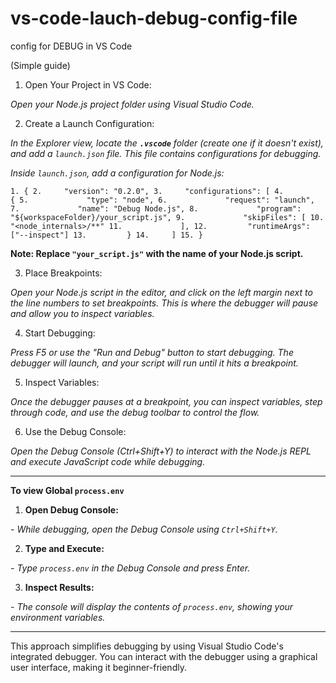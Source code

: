# vs-code-lauch-debug-config-file
config for DEBUG in VS Code  

(Simple guide)  

1. Open Your Project in VS Code:  

*Open your Node.js project folder using Visual Studio Code.*  

2. Create a Launch Configuration:  

*In the Explorer view, locate the **`.vscode`** folder (create one if it doesn't exist), and add a `launch.json` file. This file contains configurations for debugging.*  

*Inside `launch.json`, add a configuration for Node.js:*  

`1. {
2.     "version": "0.2.0",
3.     "configurations": [
4.         {
5.             "type": "node",
6.             "request": "launch",
7.             "name": "Debug Node.js",
8.             "program": "${workspaceFolder}/your_script.js",
9.             "skipFiles": [
10.                 "<node_internals>/**"
11.             ],
12.         "runtimeArgs": ["--inspect"]
13.         }
14.     ]
15. }`

**Note: Replace `"your_script.js"` with the name of your Node.js script.**  

3. Place Breakpoints:  

*Open your Node.js script in the editor, and click on the left margin next to the line numbers to set breakpoints. This is where the debugger will pause and allow you to inspect variables.*  

4. Start Debugging:  

*Press F5 or use the "Run and Debug" button to start debugging. The debugger will launch, and your script will run until it hits a breakpoint.*  

5. Inspect Variables:  

*Once the debugger pauses at a breakpoint, you can inspect variables, step through code, and use the debug toolbar to control the flow.*  

6. Use the Debug Console:  

*Open the Debug Console (Ctrl+Shift+Y) to interact with the Node.js REPL and execute JavaScript code while debugging.*  

- --------------------------------------------------------  

**To view Global `process.env`**  

1. **Open Debug Console:**  

*- While debugging, open the Debug Console using ``Ctrl+Shift+Y``.*  

2. **Type and Execute:**  

*- Type ``process.env`` in the Debug Console and press Enter.*  

3. **Inspect Results:**  

*- The console will display the contents of ``process.env``, showing your environment variables.*  

- --------------------------------------------------------  

This approach simplifies debugging by using Visual Studio Code's integrated debugger. You can interact with the debugger using a graphical user interface, making it beginner-friendly.
